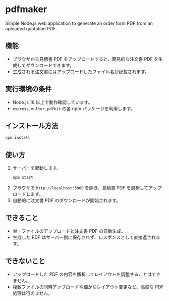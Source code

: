 # pdfmaker

Simple Node.js web application to generate an order form PDF from an uploaded quotation PDF.

## 機能
- ブラウザから見積書 PDF をアップロードすると、簡易的な注文書 PDF を生成してダウンロードできます。
- 生成される注文書にはアップロードしたファイル名が記載されます。

## 実行環境の条件
- Node.js 16 以上で動作確認しています。
- `express`, `multer`, `pdfkit` の各 npm パッケージを利用します。

## インストール方法
```bash
npm install
```

## 使い方
1. サーバーを起動します。
   ```bash
   npm start
   ```
2. ブラウザで `http://localhost:3000` を開き、見積書 PDF を選択してアップロードします。
3. 自動的に注文書 PDF のダウンロードが開始されます。

## できること
- 単一ファイルのアップロードと注文書 PDF の自動生成。
- 生成した PDF はサーバー側に保存されず、レスポンスとして直接返されます。

## できないこと
- アップロードした PDF の内容を解析してレイアウトを調整することはできません。
- 複数ファイルの同時アップロードや細かなレイアウト変更など、高度な PDF 処理は行えません。

